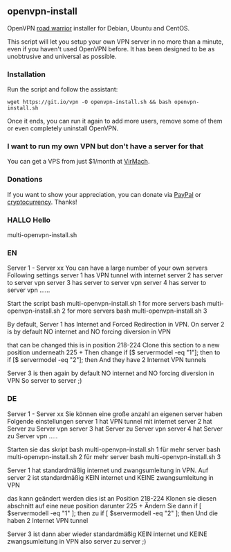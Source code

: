 ## openvpn-install
OpenVPN [road warrior](http://en.wikipedia.org/wiki/Road_warrior_%28computing%29) installer for Debian, Ubuntu and CentOS.

This script will let you setup your own VPN server in no more than a minute, even if you haven't used OpenVPN before. It has been designed to be as unobtrusive and universal as possible.

### Installation
Run the script and follow the assistant:

`wget https://git.io/vpn -O openvpn-install.sh && bash openvpn-install.sh`

Once it ends, you can run it again to add more users, remove some of them or even completely uninstall OpenVPN.

### I want to run my own VPN but don't have a server for that
You can get a VPS from just $1/month at [VirMach](https://billing.virmach.com/aff.php?aff=4109&url=billing.virmach.com/cart.php?gid=1).

### Donations

If you want to show your appreciation, you can donate via [PayPal](https://www.paypal.com/cgi-bin/webscr?cmd=_s-xclick&hosted_button_id=VBAYDL34Z7J6L) or [cryptocurrency](https://pastebin.com/raw/M2JJpQpC). Thanks!










### HALLO Hello

multi-openvpn-install.sh 
### EN
Server 1 - Server xx
You can have a large number of your own servers
Following settings
server 1 has VPN tunnel with internet
server 2 has server to server vpn
server 3 has server to server vpn
server 4 has server to server vpn
......



Start the script
bash multi-openvpn-install.sh 1
for more servers
bash multi-openvpn-install.sh 2
for more servers
bash multi-openvpn-install.sh 3

By default, Server 1 has Internet and Forced Redirection in VPN.
On server 2 is by default NO internet and NO forcing diversion in VPN


that can be changed
this is in position
218-224
Clone this section
to a new position underneath
225 +
Then change
if [$ servermodel -eq "1"]; then
to
if [$ servermodel -eq "2"]; then
And they have 2 Internet VPN tunnels

Server 3 is then again by default NO internet and NO forcing diversion in VPN
So server to server ;)














### DE
Server 1 - Server xx
Sie können eine große anzahl an eigenen server haben
Folgende einstellungen
server 1 hat VPN tunnel mit internet
server 2 hat Server zu Server vpn
server 3 hat Server zu Server vpn
server 4 hat Server zu Server vpn
.....

Starten sie das skript
bash multi-openvpn-install.sh 1
für mehr server
bash multi-openvpn-install.sh 2
für mehr server 
bash multi-openvpn-install.sh 3


Server 1 hat standardmäßig internet und zwangsumleitung in VPN.
Auf server 2 ist standardmäßig KEIN internet und KEINE zwangsumleitung in VPN

das kann geändert werden
dies ist an Position
218-224
Klonen sie diesen abschnitt
auf eine neue position darunter
225 +
Ändern Sie dann
if [ $servermodell -eq "1" ]; then
zu
if [ $servermodell -eq "2" ]; then
Und die haben 2 Internet VPN tunnel

Server 3 ist dann aber wieder standardmäßig KEIN internet und KEINE zwangsumleitung in VPN
also server zu server ;)

